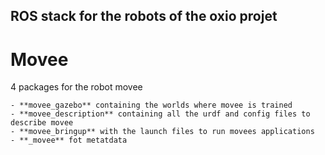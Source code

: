 ## ROS stack for the robots of the oxio projet

# Movee 

4 packages for the robot movee

    - **movee_gazebo** containing the worlds where movee is trained
    - **movee_description** containing all the urdf and config files to describe movee
    - **movee_bringup** with the launch files to run movees applications
    - **_movee** fot metatdata
